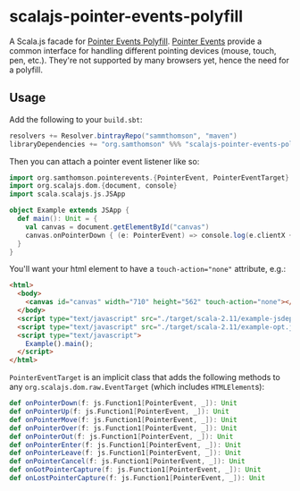 # scalajs-pointer-events-polyfill

A Scala.js facade for [Pointer Events Polyfill](https://github.com/jquery/PEP/tree/0.4.1).
[Pointer Events](https://developer.mozilla.org/en-US/docs/Web/API/Pointer_events) provide
a common interface for handling different pointing devices (mouse, touch, pen, etc.).
They're not supported by many browsers yet, hence the need for a polyfill.

## Usage

Add the following to your `build.sbt`:

```sbt
resolvers += Resolver.bintrayRepo("sammthomson", "maven")
libraryDependencies += "org.samthomson" %%% "scalajs-pointer-events-polyfill" % "0.1"
```

Then you can attach a pointer event listener like so:

```scala
import org.samthomson.pointerevents.{PointerEvent, PointerEventTarget}
import org.scalajs.dom.{document, console}
import scala.scalajs.js.JSApp

object Example extends JSApp {
  def main(): Unit = {
    val canvas = document.getElementById("canvas")
    canvas.onPointerDown { (e: PointerEvent) => console.log(e.clientX + ", " + e.clientY) }
  }
}
```

You'll want your html element to have a `touch-action="none"` attribute, e.g.:

```html
<html>
  <body>
    <canvas id="canvas" width="710" height="562" touch-action="none"></canvas>
  </body>
  <script type="text/javascript" src="./target/scala-2.11/example-jsdeps.js"></script>
  <script type="text/javascript" src="./target/scala-2.11/example-opt.js"></script>
  <script type="text/javascript">
    Example().main();
  </script>
</html>
```

`PointerEventTarget` is an implicit class that adds the following methods to any `org.scalajs.dom.raw.EventTarget`
(which includes `HTMLElement`s):

```scala
def onPointerDown(f: js.Function1[PointerEvent, _]): Unit
def onPointerUp(f: js.Function1[PointerEvent, _]): Unit
def onPointerMove(f: js.Function1[PointerEvent, _]): Unit
def onPointerOver(f: js.Function1[PointerEvent, _]): Unit
def onPointerOut(f: js.Function1[PointerEvent, _]): Unit
def onPointerEnter(f: js.Function1[PointerEvent, _]): Unit
def onPointerLeave(f: js.Function1[PointerEvent, _]): Unit
def onPointerCancel(f: js.Function1[PointerEvent, _]): Unit
def onGotPointerCapture(f: js.Function1[PointerEvent, _]): Unit
def onLostPointerCapture(f: js.Function1[PointerEvent, _]): Unit
```
